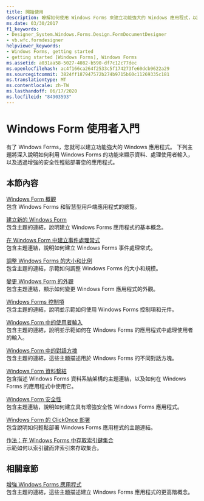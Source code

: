 ```yaml
---
title: 開始使用
description: 瞭解如何使用 Windows Forms 來建立功能強大的 Windows 應用程式，以顯示資料、處理使用者輸入，並協助您部署應用程式。
ms.date: 03/30/2017
f1_keywords:
- Designer_System.Windows.Forms.Design.FormDocumentDesigner
- vb.wfc.formdesigner
helpviewer_keywords:
- Windows Forms, getting started
- getting started [Windows Forms], Windows Forms
ms.assetid: a031aa58-5027-4082-b590-df7c12c77dec
ms.openlocfilehash: ac4f166ca264f2533c5f174273fe60dcb9622a29
ms.sourcegitcommit: 3824ff187947572b274b9715b60c11269335c181
ms.translationtype: MT
ms.contentlocale: zh-TW
ms.lasthandoff: 06/17/2020
ms.locfileid: "84903593"
---
```

# <a name="getting-started-with-windows-forms"></a>Windows Form 使用者入門
有了 Windows Forms，您就可以建立功能強大的 Windows 應用程式。 下列主題將深入說明如何利用 Windows Forms 的功能來顯示資料、處理使用者輸入，以及透過增強的安全性輕鬆部署您的應用程式。  
  
## <a name="in-this-section"></a>本節內容  
 [Windows Form 概觀](windows-forms-overview.md)  
 包含 Windows Forms 和智慧型用戶端應用程式的總覽。  
  
 [建立新的 Windows Form](creating-a-new-windows-form.md)  
 包含主題的連結，說明建立 Windows Forms 應用程式的基本概念。  
  
 [在 Windows Form 中建立事件處理常式](creating-event-handlers-in-windows-forms.md)  
 包含主題連結，說明如何建立 Windows Forms 事件處理常式。  
  
 [調整 Windows Forms 的大小和比例](adjusting-the-size-and-scale-of-windows-forms.md)  
 包含主題的連結，示範如何調整 Windows Forms 的大小和規模。  
  
 [變更 Windows Form 的外觀](changing-the-appearance-of-windows-forms.md)  
 包含主題連結，顯示如何變更 Windows Form 應用程式的外觀。  
  
 [Windows Forms 控制項](./controls/index.md)  
 包含主題的連結，說明並示範如何使用 Windows Forms 控制項和元件。  
  
 [Windows Form 中的使用者輸入](user-input-in-windows-forms.md)  
 包含主題的連結，說明並示範如何在 Windows Forms 的應用程式中處理使用者的輸入。  
  
 [Windows Form 中的對話方塊](dialog-boxes-in-windows-forms.md)  
 包含主題的連結，這些主題描述用於 Windows Forms 的不同對話方塊。  
  
 [Windows Form 資料繫結](windows-forms-data-binding.md)  
 包含描述 Windows Forms 資料系結架構的主題連結，以及如何在 Windows Forms 的應用程式中使用它。  
  
 [Windows Form 安全性](windows-forms-security.md)  
 包含主題連結，說明如何建立具有增強安全性 Windows Forms 應用程式。  
  
 [Windows Form 的 ClickOnce 部署](clickonce-deployment-for-windows-forms.md)  
 包含說明如何輕鬆部署 Windows Forms 應用程式的主題連結。  
  
 [作法：在 Windows Forms 中存取索引鍵集合](how-to-access-keyed-collections-in-windows-forms.md)  
 示範如何以索引鍵而非索引來存取集合。  
  
## <a name="related-sections"></a>相關章節  
 [增強 Windows Forms 應用程式](./advanced/index.md)  
 包含主題的連結，這些主題描述建立 Windows Forms 應用程式的更高階概念。
